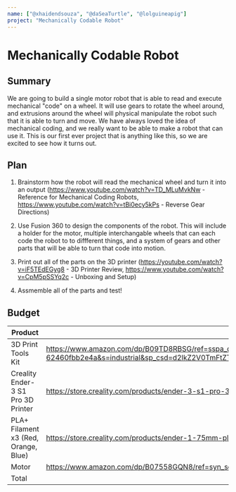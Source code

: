 ```yaml
---
name: ["@xhaidendsouza", "@daSeaTurtle", "@lolguineapig"]
project: "Mechanically Codable Robot"
---
```


# Mechanically Codable Robot

## Summary

We are going to build a single motor robot that is able to read and execute mechanical "code" on a wheel. It will use gears to rotate the wheel around, and extrusions around the wheel will physical manipulate the robot such that it is able to turn and move. We have always loved the idea of mechanical coding, and we really want to be able to make a robot that can use it. This is our first ever project that is anything like this, so we are excited to see how it turns out.

## Plan

1) Brainstorm how the robot will read the mechanical wheel and turn it into an output (https://www.youtube.com/watch?v=TD_MLuMvkNw - Reference for Mechanical Coding Robots, https://www.youtube.com/watch?v=tBi0ecy5kPs - Reverse Gear Directions)

2) Use Fusion 360 to design the components of the robot. This will include a holder for the motor, multiple interchangable wheels that can each code the robot to to diffferent things, and a system of gears and other parts that will be able to turn that code into motion. 

3) Print out all of the parts on the 3D printer (https://youtube.com/watch?v=iF5TEdEGyg8 - 3D Printer Review, https://www.youtube.com/watch?v=CpM5pSSYq2c - Unboxing and Setup)

4) Assmemble all of the parts and test!

## Budget

|Product                | Supplier/Link         | Cost             |
| --------------- | ------------------------------------- | ------ |
|3D Print Tools Kit|https://www.amazon.com/dp/B09TD8RBSG/ref=sspa_dk_detail_4?psc=1&pd_rd_i=B09TD8RBSG&pd_rd_w=UVm92&content-id=amzn1.sym.88097cb9-5064-44ef-891b-abfacbc1c44b&pf_rd_p=88097cb9-5064-44ef-891b-abfacbc1c44b&pf_rd_r=S89Y8JX4NFD4AEN3BBK8&pd_rd_wg=rOsGm&pd_rd_r=d7d980e4-40eb-4b48-b99e-62460fbb2e4a&s=industrial&sp_csd=d2lkZ2V0TmFtZT1zcF9kZXRhaWw&spLa=ZW5jcnlwdGVkUXVhbGlmaWVyPUE5TzQyTEdRVFkzUTAmZW5jcnlwdGVkSWQ9QTA4MzQ0NzgyVFFRWTFYQ01YNVpLJmVuY3J5cHRlZEFkSWQ9QTA0NTkwMjMyMklFNU9JNFUzVFRaJndpZGdldE5hbWU9c3BfZGV0YWlsJmFjdGlvbj1jbGlja1JlZGlyZWN0JmRvTm90TG9nQ2xpY2s9dHJ1ZQ== | $25.26|
|Creality Ender-3 S1 Pro 3D Printer|https://store.creality.com/products/ender-3-s1-pro-3d-printer|$510.73 |
|PLA+ Filament x3 (Red, Orange, Blue)|https://store.creality.com/products/ender-1-75mm-pla-3d-printing-filament-1kg-2p0t?cfb=589f0b45-caa6-4594-91a1-5790d5d4e43c&ifb=589f0b45-caa6-4594-91a1-5790d5d4e43c&scm=search.v4&score=3609.9840480000003&ssp=&spm=..search.search_1.2|$70.77 |
|Motor|https://www.amazon.com/dp/B07558GQN8/ref=syn_sd_onsite_desktop_71?ie=UTF8&psc=1&pd_rd_plhdr=t | $10.19|
| Total           |                           | $616.95 |
